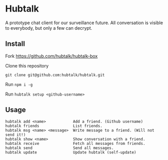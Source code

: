 # Hubtalk

A prototype chat client for our surveillance future. All conversation is visible to everybody, but only a few can decrypt.

## Install

Fork https://github.com/hubtalk/hubtalk-box

Clone this repository

    git clone git@github.com:hubtalk/hubtalk.git

Run `npm i -g`

Run `hubtalk setup <github-username>`

## Usage

    hubtalk add <name>            Add a friend. (Github username)
    hubtalk friends               List friends.
    hubtalk msg <name> <message>  Write message to a friend. (Will not send it!)
    hubtalk show <name>           Show conversation with a friend.
    hubtalk receive               Fetch all messages from friends.
    hubtalk send                  Send all messages.
    hubtalk update                Update hubtalk (self-update)
